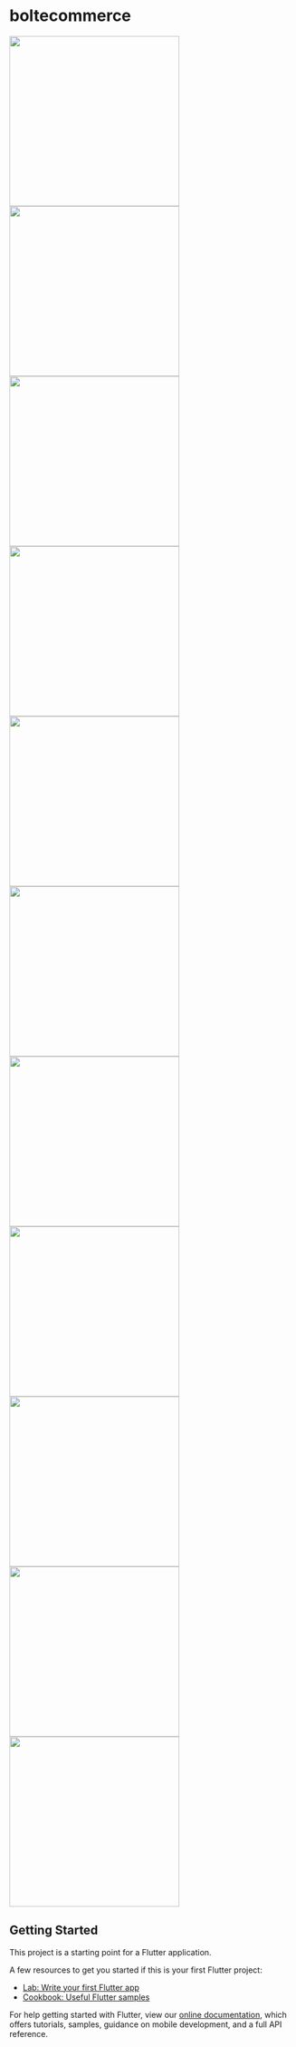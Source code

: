 # boltecommerce

<div>
<img src="https://user-images.githubusercontent.com/55635328/94424932-57336500-018b-11eb-8ba6-07106222efce.png" width=300>
<img src="https://user-images.githubusercontent.com/55635328/94424935-58649200-018b-11eb-9a04-2f54835bb55e.png" width=300>
<img src="https://user-images.githubusercontent.com/55635328/94424937-58fd2880-018b-11eb-93f3-921dd969cb55.png" width=300>
<img src="https://user-images.githubusercontent.com/55635328/94424941-5a2e5580-018b-11eb-9d5b-8f86d3a609a3.png" width=300>
<img src="https://user-images.githubusercontent.com/55635328/94424942-5ac6ec00-018b-11eb-93fe-21af60ed88ef.png" width=300>
<img src="https://user-images.githubusercontent.com/55635328/94424944-5bf81900-018b-11eb-940d-edef05551da7.png" width=300>
<img src="https://user-images.githubusercontent.com/55635328/94424947-5c90af80-018b-11eb-9521-4bbd74927543.png" width=300>
<img src="https://user-images.githubusercontent.com/55635328/94424951-5d294600-018b-11eb-82db-7304e995e0a3.png" width=300>
<img src="https://user-images.githubusercontent.com/55635328/94424952-5dc1dc80-018b-11eb-991a-243f9bca0ee9.png" width=300>
<img src="https://user-images.githubusercontent.com/55635328/94424957-5f8ba000-018b-11eb-8dc6-900ad6755314.png" width=300>
<img src="https://user-images.githubusercontent.com/55635328/94424963-61556380-018b-11eb-969d-ccaf78bdf660.png" width=300>
</div>

## Getting Started

This project is a starting point for a Flutter application.

A few resources to get you started if this is your first Flutter project:

- [Lab: Write your first Flutter app](https://flutter.dev/docs/get-started/codelab)
- [Cookbook: Useful Flutter samples](https://flutter.dev/docs/cookbook)

For help getting started with Flutter, view our
[online documentation](https://flutter.dev/docs), which offers tutorials,
samples, guidance on mobile development, and a full API reference.
